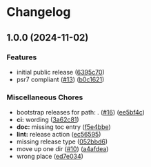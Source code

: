 # Changelog

## 1.0.0 (2024-11-02)


### Features

* initial public release ([6395c70](https://github.com/constructions-incongrues/asset-gatherer/commit/6395c70ad79983c298b45e98306134785fccc071))
* psr7 compliant ([#13](https://github.com/constructions-incongrues/asset-gatherer/issues/13)) ([b0c1621](https://github.com/constructions-incongrues/asset-gatherer/commit/b0c162137c756dc6761a5b9b5931321fccb2171c))


### Miscellaneous Chores

* bootstrap releases for path: . ([#16](https://github.com/constructions-incongrues/asset-gatherer/issues/16)) ([ee5bf4c](https://github.com/constructions-incongrues/asset-gatherer/commit/ee5bf4cb2d14ff82acf65f1ee0249a714148f912))
* **ci:** wording ([3a62c81](https://github.com/constructions-incongrues/asset-gatherer/commit/3a62c81645082bbf62ae9402e523fb7e6888eae0))
* **doc:** missing toc entry ([f5e4bbe](https://github.com/constructions-incongrues/asset-gatherer/commit/f5e4bbef6c26596c77619f8748a33ef4287f8294))
* **lint:** release action ([ec56595](https://github.com/constructions-incongrues/asset-gatherer/commit/ec56595110395b2b2390a8ba85bc519288be073f))
* missing release type ([052bbd6](https://github.com/constructions-incongrues/asset-gatherer/commit/052bbd65cdc052f1ff0cf7c9373907a9bc6ae251))
* move up one dir ([#10](https://github.com/constructions-incongrues/asset-gatherer/issues/10)) ([a4afdea](https://github.com/constructions-incongrues/asset-gatherer/commit/a4afdeaff6718cf23af994d76f15e600466845ac))
* wrong place ([ed7e034](https://github.com/constructions-incongrues/asset-gatherer/commit/ed7e034b5e3da443a9cf5ea2a682d1391fb03875))
